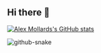 ## Hi there 👋
[![Alex Mollards's GitHub stats](https://github-readme-stats.vercel.app/api?username=AlexMollard&show_icons=true&theme=transparent)](https://github.com/AlexMollard/github-readme-stats)

<picture>
  <source media="(prefers-color-scheme: dark)" srcset="https://raw.githubusercontent.com/AlexMollard/AlexMollard/output/github-contribution-grid-snake-dark.svg" />
  <source media="(prefers-color-scheme: light)" srcset="https://raw.githubusercontent.com/AlexMollard/AlexMollard/output/github-contribution-grid-snake.svg" />
  <img alt="github-snake" src="github-snake.svg" />
</picture>
